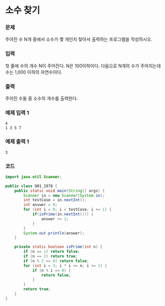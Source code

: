 # 소수 찾기 

### 문제
주어진 수 N개 중에서 소수가 몇 개인지 찾아서 출력하는 프로그램을 작성하시오.

### 입력
첫 줄에 수의 개수 N이 주어진다. N은 100이하이다. 다음으로 N개의 수가 주어지는데 수는 1,000 이하의 자연수이다.

### 출력
주어진 수들 중 소수의 개수를 출력한다.

### 예제 입력 1  
```
4
1 3 5 7
```

### 예제 출력 1  
```
3
```

### 코드
```java
import java.util.Scanner;

public class Q01_1978 {
    public static void main(String[] args) {
        Scanner in = new Scanner(System.in);
        int testCase = in.nextInt();
        int answer = 0;
        for (int i = 0; i < testCase; i += 1) {
            if(isPrime(in.nextInt())) {
                answer += 1;
            }
        }
        System.out.println(answer);
    }

    private static boolean isPrime(int n) {
        if (n == 1) return false;
        if (n == 2) return true;
        if (n % 2 == 0) return false;
        for (int i = 3; i * i <= n; i += 1) {
            if (n % i == 0) {
                return false;
            }
        }
        return true;
    }
}
```